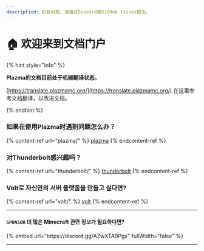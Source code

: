 ```yaml
---
description: 如有问题，请通过Discord或GitHub Issues提出。
---
```


# 🏠 欢迎来到文档门户

{% hint style="info" %}

**Plazma的文档目前处于机器翻译状态。**

[https://translate.plazmamc.org/](https://translate.plazmamc.org/) 在这里参考文档翻译，以改进文档。

{% endhint %}

### 如果在使用Plazma时遇到问题怎么办？

{% content-ref url="plazma/" %}
[plazma](plazma/)
{% endcontent-ref %}

### 对Thunderbolt感兴趣吗？

{% content-ref url="thunderbolt/" %}
[thunderbolt](thunderbolt/)
{% endcontent-ref %}

### Volt로 자신만의 서버 플랫폼을 만들고 싶다면?

{% content-ref url="volt/" %}
[volt](volt/)
{% endcontent-ref %}

***

#### `SPONSOR` 더 많은 Minecraft 관련 정보가 필요하다면? <a href="#etc-1" id="etc-1"></a>

{% embed url="https\://discord.gg/AZwXTA9Pgx" fullWidth="false" %}

***

